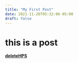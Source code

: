 ```yaml
---
title: "My First Post"
date: 2021-11-26T05:32:06-05:00
draft: false
---
```


# this is a post

**[deleteHPS](https://github.com/CouldBeThis/HPSTest/tree/deleteHPS)**